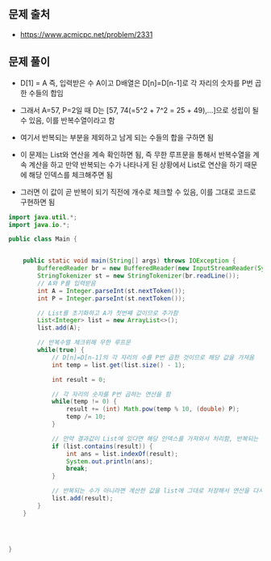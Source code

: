 ## 문제 출처
- https://www.acmicpc.net/problem/2331

## 문제 풀이
- D[1] = A 즉, 입력받은 수 A이고 D배열은 D[n]=D[n-1]로 각 자리의 숫자를 P번 곱한 수들의 합임

- 그래서 A=57, P=2일 때 D는 [57, 74(=5^2 + 7^2 = 25 + 49),...]으로 성립이 될 수 있음, 이를 반복수열이라고 함

- 여기서 반복되는 부분을 제외하고 남게 되는 수들의 합을 구하면 됨

- 이 문제는 List와 연산을 계속 확인하면 됨, 즉 무한 루프문을 통해서 반복수열을 계속 계산을 하고 만약 반복되는 수가 나타나게 된 상황에서 List로 연산을 하기 때문에 해당 인덱스를 체크해주면 됨

- 그러면 이 값이 곧 반복이 되기 직전에 개수로 체크할 수 있음, 이를 그대로 코드로 구현하면 됨

```java
import java.util.*;
import java.io.*;

public class Main {


    public static void main(String[] args) throws IOException {
        BufferedReader br = new BufferedReader(new InputStreamReader(System.in));
        StringTokenizer st = new StringTokenizer(br.readLine());
        // A와 P를 입력받음
        int A = Integer.parseInt(st.nextToken());
        int P = Integer.parseInt(st.nextToken());

        // List를 초기화하고 A가 첫번째 값이므로 추가함
        List<Integer> list = new ArrayList<>();
        list.add(A);

        // 반복수열 체크위해 무한 루프문
        while(true) {
        	// D[n]=D[n-1]의 각 자리의 수를 P번 곱한 것이므로 해당 값을 가져옴
            int temp = list.get(list.size() - 1);

            int result = 0;

            // 각 자리의 숫자를 P번 곱하는 연산을 함
            while(temp != 0) {
                result += (int) Math.pow(temp % 10, (double) P);
                temp /= 10;
            }

            // 만약 결과값이 List에 있다면 해당 인덱스를 가져와서 처리함, 반복되는 수를 제외하고 남게 되는 수이므로
            if (list.contains(result)) {
                int ans = list.indexOf(result);
                System.out.println(ans);
                break;
            }

            // 반복되는 수가 아니라면 계산한 값을 list에 그대로 저장해서 연산을 다시 반복함
            list.add(result);
        }
    }




}
```